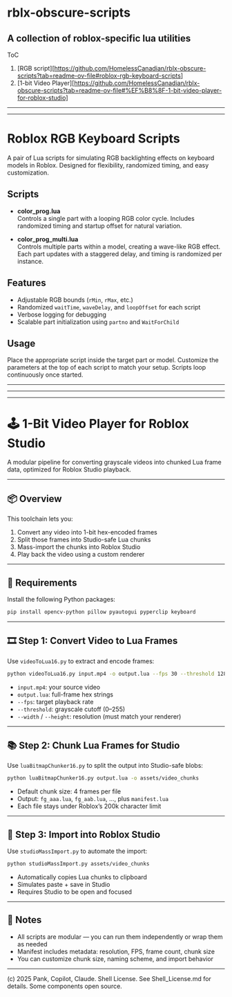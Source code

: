 # rblx-obscure-scripts
A collection of roblox-specific lua utilities
---
ToC
1) [RGB script][https://github.com/HomelessCanadian/rblx-obscure-scripts?tab=readme-ov-file#roblox-rgb-keyboard-scripts]
2) [1-bit Video Player][https://github.com/HomelessCanadian/rblx-obscure-scripts?tab=readme-ov-file#%EF%B8%8F-1-bit-video-player-for-roblox-studio]
---
---
# Roblox RGB Keyboard Scripts

A pair of Lua scripts for simulating RGB backlighting effects on keyboard models in Roblox. Designed for flexibility, randomized timing, and easy customization.

## Scripts

- **color_prog.lua**  
  Controls a single part with a looping RGB color cycle. Includes randomized timing and startup offset for natural variation.

- **color_prog_multi.lua**  
  Controls multiple parts within a model, creating a wave-like RGB effect. Each part updates with a staggered delay, and timing is randomized per instance.

## Features

- Adjustable RGB bounds (`rMin`, `rMax`, etc.)
- Randomized `waitTime`, `waveDelay`, and `loopOffset` for each script
- Verbose logging for debugging
- Scalable part initialization using `partno` and `WaitForChild`

## Usage

Place the appropriate script inside the target part or model. Customize the parameters at the top of each script to match your setup. Scripts loop continuously once started.

---
---
---
# 🕹️ 1-Bit Video Player for Roblox Studio

A modular pipeline for converting grayscale videos into chunked Lua frame data, optimized for Roblox Studio playback.

---

## 📦 Overview

This toolchain lets you:

1. Convert any video into 1-bit hex-encoded frames  
2. Split those frames into Studio-safe Lua chunks  
3. Mass-import the chunks into Roblox Studio  
4. Play back the video using a custom renderer

---

## 🧰 Requirements

Install the following Python packages:

```bash
pip install opencv-python pillow pyautogui pyperclip keyboard
```

---

## 🎞️ Step 1: Convert Video to Lua Frames

Use `videoToLua16.py` to extract and encode frames:

```bash
python videoToLua16.py input.mp4 -o output.lua --fps 30 --threshold 128 --width 256 --height 144
```

- `input.mp4`: your source video  
- `output.lua`: full-frame hex strings  
- `--fps`: target playback rate  
- `--threshold`: grayscale cutoff (0–255)  
- `--width` / `--height`: resolution (must match your renderer)

---

## 📚 Step 2: Chunk Lua Frames for Studio

Use `luaBitmapChunker16.py` to split the output into Studio-safe blobs:

```bash
python luaBitmapChunker16.py output.lua -o assets/video_chunks
```

- Default chunk size: 4 frames per file  
- Output: `fg_aaa.lua`, `fg_aab.lua`, ..., plus `manifest.lua`  
- Each file stays under Roblox’s 200k character limit

---

## 🚀 Step 3: Import into Roblox Studio

Use `studioMassImport.py` to automate the import:

```bash
python studioMassImport.py assets/video_chunks
```

- Automatically copies Lua chunks to clipboard  
- Simulates paste + save in Studio  
- Requires Studio to be open and focused

---

## 🧠 Notes

- All scripts are modular — you can run them independently or wrap them as needed  
- Manifest includes metadata: resolution, FPS, frame count, chunk size  
- You can customize chunk size, naming scheme, and import behavior

---

(c) 2025 Pank, Copilot, Claude. Shell License. See Shell_License.md for details. Some components open source.
